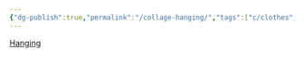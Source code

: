 ```yaml
---
{"dg-publish":true,"permalink":"/collage-hanging/","tags":["c/clothes","c/bw","c/lamp","c/hand","c/falling-to-pieces","c/hanger","c/dating-app"],"created":"2024-01-08T10:00:13.875-05:00","updated":"2024-01-08T10:04:50.666-05:00"}
---
```



[Hanging](https://www.instagram.com/p/CjQw8OSuPVL/)

